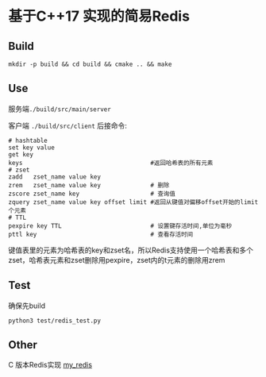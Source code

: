 # 基于C++17  实现的简易Redis



## Build

```
mkdir -p build && cd build && cmake .. && make
```

## Use

服务端`./build/src/main/server`

客户端 `./build/src/client`  后接命令:

```
# hashtable
set key value 
get key 
keys 									#返回哈希表的所有元素
# zset
zadd   zset_name value key
zrem   zset_name value key         		# 删除
zscore zset_name key               		# 查询值
zquery zset_name value key offset limit #返回从键值对偏移offset开始的limit个元素
# TTL
pexpire key TTL  						# 设置键存活时间,单位为毫秒
pttl key      							# 查看存活时间
```

 键值表里的元素为哈希表的key和zset名，所以Redis支持使用一个哈希表和多个zset，哈希表元素和zset删除用pexpire，zset内的t元素的删除用zrem



## Test

确保先build

```
python3 test/redis_test.py
```



## Other

C 版本Redis实现 [my_redis](https://github.com/paopaooux/my-redis)


